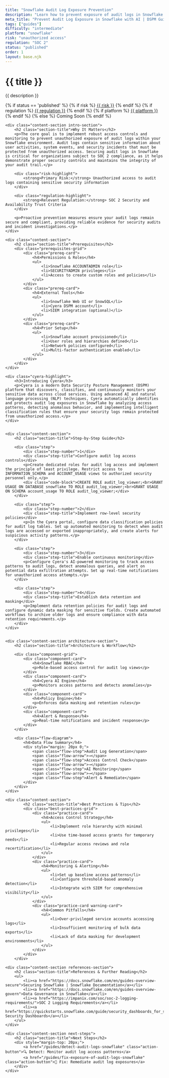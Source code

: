 ```yaml
---
title: "Snowflake Audit Log Exposure Prevention"
description: "Learn how to prevent exposure of audit logs in Snowflake environments. Follow step-by-step guidance for SOC 2 compliance."
meta_title: "Prevent Audit Log Exposure in Snowflake with AI | DSPM Guide"
tags: ["guides"]
difficulty: "intermediate"
platform: "snowflake"
risk: "unauthorized access"
regulation: "SOC 2"
status: "published"
order: 1
layout: base.njk
---
```


<div class="container">
    <div class="header">
        <h1>{{ title }}</h1>
        <p>{{ description }}</p>
        <div class="guide-tags-container">
			<div class="guide-tags-wrapper">
		    {% if status == 'published' %}
		        {% if risk %}
		        <a href="/risk/{{ risk | downcase | replace: ' ', '-' }}/" class="guide-tag risk">{{ risk }}</a>
		        {% endif %}
		        {% if regulation %}
		        <a href="/regulation/{{ regulation | downcase | replace: ' ', '-' }}/" class="guide-tag regulation">{{ regulation }}</a>
		        {% endif %}
		        {% if platform %}
		        <a href="/platforms/{{ platform | downcase | replace: ' ', '-' }}/" class="guide-tag platform">{{ platform }}</a>
		        {% endif %}
		    {% else %}
		        <span class="guide-tag coming-soon">Coming Soon</span>
		    {% endif %}
		</div>
		</div>
    </div>

    <div class="content-section intro-section">
        <h2 class="section-title">Why It Matters</h2>
        <p>The core goal is to implement robust access controls and monitoring to prevent unauthorized exposure of audit logs within your Snowflake environment. Audit logs contain sensitive information about user activities, system events, and security incidents that must be protected from unauthorized access. Securing audit logs in Snowflake is critical for organizations subject to SOC 2 compliance, as it helps demonstrate proper security controls and maintains the integrity of your audit trail.</p>
        
        <div class="risk-highlight">
            <strong>Primary Risk:</strong> Unauthorized access to audit logs containing sensitive security information
        </div>
        
        <div class="regulation-highlight">
            <strong>Relevant Regulation:</strong> SOC 2 Security and Availability Trust Criteria
        </div>
        
        <p>Proactive prevention measures ensure your audit logs remain secure and compliant, providing reliable evidence for security audits and incident investigations.</p>
    </div>

    <div class="content-section">
        <h2 class="section-title">Prerequisites</h2>
        <div class="prerequisites-grid">
            <div class="prereq-card">
                <h4>Permissions & Roles</h4>
                <ul>
                    <li>Snowflake ACCOUNTADMIN role</li>
                    <li>SECURITYADMIN privileges</li>
                    <li>Access to create custom roles and policies</li>
                </ul>
            </div>
            <div class="prereq-card">
                <h4>External Tools</h4>
                <ul>
                    <li>Snowflake Web UI or SnowSQL</li>
                    <li>Cyera DSPM account</li>
                    <li>SIEM integration (optional)</li>
                </ul>
            </div>
            <div class="prereq-card">
                <h4>Prior Setup</h4>
                <ul>
                    <li>Snowflake account provisioned</li>
                    <li>User roles and hierarchies defined</li>
                    <li>Network policies configured</li>
                    <li>Multi-factor authentication enabled</li>
                </ul>
            </div>
        </div>
    </div>
	
    <div class="cyera-highlight">
        <h3>Introducing Cyera</h3>
        <p>Cyera is a modern Data Security Posture Management (DSPM) platform that discovers, classifies, and continuously monitors your sensitive data across cloud services. Using advanced AI and natural language processing (NLP) techniques, Cyera automatically identifies and protects audit log exposures in Snowflake by analyzing access patterns, detecting anomalous behavior, and implementing intelligent classification rules that ensure your security logs remain protected from unauthorized access.</p>
    </div>
	

    <div class="content-section">
        <h2 class="section-title">Step-by-Step Guide</h2>
        
        <div class="step">
            <div class="step-number">1</div>
            <div class="step-title">Configure audit log access controls</div>
            <p>Create dedicated roles for audit log access and implement the principle of least privilege. Restrict access to INFORMATION_SCHEMA and ACCOUNT_USAGE views to authorized security personnel only.</p>
            <div class="code-block">CREATE ROLE audit_log_viewer;<br>GRANT USAGE ON DATABASE snowflake TO ROLE audit_log_viewer;<br>GRANT USAGE ON SCHEMA account_usage TO ROLE audit_log_viewer;</div>
        </div>

        <div class="step">
            <div class="step-number">2</div>
            <div class="step-title">Implement row-level security policies</div>
            <p>In the Cyera portal, configure data classification policies for audit log tables. Set up automated monitoring to detect when audit logs are accessed or exported inappropriately, and create alerts for suspicious activity patterns.</p>
        </div>

        <div class="step">
            <div class="step-number">3</div>
            <div class="step-title">Enable continuous monitoring</div>
            <p>Configure Cyera's AI-powered monitoring to track access patterns to audit logs, detect anomalous queries, and alert on potential data exfiltration attempts. Set up real-time notifications for unauthorized access attempts.</p>
        </div>

        <div class="step">
            <div class="step-number">4</div>
            <div class="step-title">Establish data retention and masking</div>
            <p>Implement data retention policies for audit logs and configure dynamic data masking for sensitive fields. Create automated workflows to archive older logs and ensure compliance with data retention requirements.</p>
        </div>
    </div>


    <div class="content-section architecture-section">
        <h2 class="section-title">Architecture & Workflow</h2>
        
        <div class="component-grid">
            <div class="component-card">
                <h4>Snowflake RBAC</h4>
                <p>Role-based access control for audit log views</p>
            </div>
            <div class="component-card">
                <h4>Cyera AI Engine</h4>
                <p>Monitors access patterns and detects anomalies</p>
            </div>
            <div class="component-card">
                <h4>Policy Engine</h4>
                <p>Enforces data masking and retention rules</p>
            </div>
            <div class="component-card">
                <h4>Alert & Response</h4>
                <p>Real-time notifications and incident response</p>
            </div>
        </div>

        <div class="flow-diagram">
            <h4>Data Flow Summary</h4>
            <div style="margin: 20px 0;">
                <span class="flow-step">Audit Log Generation</span>
                <span class="flow-arrow">→</span>
                <span class="flow-step">Access Control Check</span>
                <span class="flow-arrow">→</span>
                <span class="flow-step">AI Monitoring</span>
                <span class="flow-arrow">→</span>
                <span class="flow-step">Alert & Remediate</span>
            </div>
        </div>
    </div>

	<div class="content-section">
	        <h2 class="section-title">Best Practices & Tips</h2>
	        <div class="best-practices-grid">
	            <div class="practice-card">
	                <h4>Access Control Strategy</h4>
	                <ul>
	                    <li>Implement role hierarchy with minimal privileges</li>
	                    <li>Use time-based access grants for temporary needs</li>
	                    <li>Regular access reviews and role recertification</li>
	                </ul>
	            </div>
	            <div class="practice-card">
	                <h4>Monitoring & Alerting</h4>
	                <ul>
	                    <li>Set up baseline access patterns</li>
	                    <li>Configure threshold-based anomaly detection</li>
	                    <li>Integrate with SIEM for comprehensive visibility</li>
	                </ul>
	            </div>
	            <div class="practice-card warning-card">
	                <h4>Common Pitfalls</h4>
	                <ul>
	                    <li>Over-privileged service accounts accessing logs</li>
	                    <li>Insufficient monitoring of bulk data exports</li>
	                    <li>Lack of data masking for development environments</li>
	                </ul>
	            </div>
	        </div>
	    </div>

    <div class="content-section references-section">
        <h2 class="section-title">References & Further Reading</h2>
        <ul>
            <li><a href="https://docs.snowflake.com/en/guides-overview-secure">Securing Snowflake | Snowflake Documentation</a></li>
            <li><a href="https://docs.snowflake.com/en/guides-overview-govern">Data Governance in Snowflake</a></li>
            <li><a href="https://impanix.com/soc/soc-2-logging-requirements/">SOC 2 Logging Requirements</a></li>
            <li><a href="https://quickstarts.snowflake.com/guide/security_dashboards_for_snowflake/index.html">Snowflake Security Dashboards</a></li>
        </ul>
    </div>

    <div class="content-section next-steps">
        <h2 class="section-title">Next Steps</h2>
        <div style="margin-top: 20px;">
            <a href="/guides/detect-audit-logs-snowflake" class="action-button">🔍 Detect: Monitor audit log access patterns</a>
            <a href="/guides/fix-exposure-of-audit-logs-snowflake" class="action-button">🔧 Fix: Remediate audit log exposures</a>
        </div>
    </div>
</div>